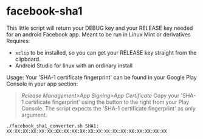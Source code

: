 # facebook-sha1

This little script will return your DEBUG key and your RELEASE key needed for an android Facebook app.
Meant to be run in Linux Mint or derivatives
Requires:

- `xclip` to be installed, so you can get your RELEASE key straight from the clipboard.
- Android Studio for linux with an ordinary install

Usage:
Your 'SHA-1 certificate fingerprint' can be found in your Google Play Console in your app section:

> *Release Management>App Signing>App Certificate*
> Copy your 'SHA-1 certificate fingerprint' using the button to the right from your Play Console.
> The script expects the 'SHA-1 certificate fingerprint' as only argument.

`./facebook_sha1_converter.sh SHA1: XX:XX:XX:XX:XX:XX:XX:XX:XX:XX:XX:XX:XX:XX:XX:XX:XX:XX:XX:XX`
